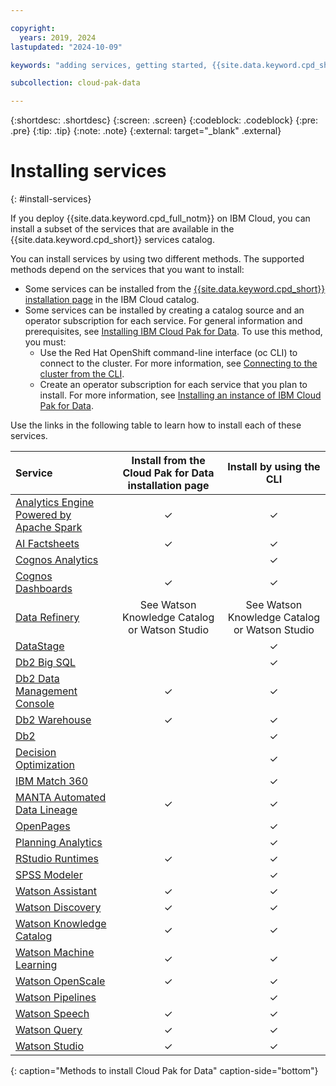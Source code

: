 ```yaml
---

copyright:
  years: 2019, 2024
lastupdated: "2024-10-09"

keywords: "adding services, getting started, {{site.data.keyword.cpd_short}}, {{site.data.keyword.cpd_full_notm}}, data, ai, analytics, data analytics, governance, data governance"

subcollection: cloud-pak-data

---
```


{:shortdesc: .shortdesc}
{:screen: .screen}
{:codeblock: .codeblock}
{:pre: .pre}
{:tip: .tip}
{:note: .note}
{:external: target="_blank" .external}


# Installing services
{: #install-services}

If you deploy {{site.data.keyword.cpd_full_notm}} on IBM Cloud, you can install a subset of the services that are available in the {{site.data.keyword.cpd_short}} services catalog.

You can install services by using two different methods. The supported methods depend on the services that you want to install:

* Some services can be installed from the [{{site.data.keyword.cpd_short}} installation page](https://cloud.ibm.com/catalog/content/ibm-cp-datacore-6825cc5d-dbf8-4ba2-ad98-690e6f221701-global) in the IBM Cloud catalog.
* Some services can be installed by creating a catalog source and an operator subscription for each service. For general information and prerequisites, see [Installing IBM Cloud Pak for Data](https://www.ibm.com/docs/SSQNUZ_latest/cpd/install/install.html). To use this method, you must:
   * Use the Red Hat OpenShift command-line interface (oc CLI) to connect to the cluster. For more information, see [Connecting to the cluster from the CLI](https://cloud.ibm.com/docs/openshift?topic=openshift-access_cluster#access_oc_cli).
   * Create an operator subscription for each service that you plan to install. For more information, see [Installing an instance of IBM Cloud Pak for Data](https://www.ibm.com/docs/SSQNUZ_latest/cpd/install/install-platform.html).

Use the links in the following table to learn how to install each of these services.

|Service          |Install from the Cloud Pak for Data installation page    |Install by using the CLI|
|:------------- |:-----------------------------------------------------------------:| :-----------:|
|[Analytics Engine Powered by Apache Spark](https://www.ibm.com/docs/SSQNUZ_latest/svc-welcome/spark.html)                                                         | ✓ | ✓ |
|[AI Factsheets](https://www.ibm.com/docs/SSQNUZ_latest/svc-welcome/aifact.html)                                                                                   | ✓ | ✓ |
|[Cognos Analytics](https://www.ibm.com/docs/SSQNUZ_latest/svc-welcome/ca.html)                                                                                    | |  ✓  |
|[Cognos Dashboards](https://www.ibm.com/docs/SSQNUZ_latest/svc-welcome/idash.html)                                                                                | ✓ | ✓ |
|[Data Refinery](https://www.ibm.com/docs/SSQNUZ_latest/svc-welcome/dr.html)| See Watson Knowledge Catalog or Watson Studio |See Watson Knowledge Catalog or Watson Studio |
|[DataStage](https://www.ibm.com/docs/SSQNUZ_latest/svc-welcome/ds.html)                                                                                           | |  ✓  |
|[Db2 Big SQL](https://www.ibm.com/docs/SSQNUZ_latest/svc-welcome/bigsql.html)                                                                                     | |  ✓  |
|[Db2 Data Management Console](https://www.ibm.com/docs/SSQNUZ_latest/svc-welcome/dmc.html)                                                                        | ✓ | ✓ |
|[Db2 Warehouse](https://www.ibm.com/docs/SSQNUZ_latest/svc-welcome/db2wh.html)                                                                                    | ✓ | ✓ |
|[Db2](https://www.ibm.com/docs/SSQNUZ_latest/svc-welcome/db2oltp.html)                                                                                            | | ✓ |
|[Decision Optimization](https://www.ibm.com/docs/SSQNUZ_latest/svc-welcome/do.html)                                                                               | |  ✓  |
|[IBM Match 360](https://www.ibm.com/docs/SSQNUZ_latest/svc-welcome/mdc.html)                                                                                      | |  ✓  |
|[MANTA Automated Data Lineage](https://www.ibm.com/docs/SSQNUZ_latest/svc-welcome/manta.html)                                                                     | ✓ | ✓ |
|[OpenPages](https://www.ibm.com/docs/SSQNUZ_latest/svc-welcome/openpages.html)                                                                                    | |  ✓  |
|[Planning Analytics](https://www.ibm.com/docs/SSQNUZ_latest/svc-welcome/pa.html)                                                                                  | |  ✓  |
|[RStudio Runtimes](https://www.ibm.com/docs/SSQNUZ_latest/svc-welcome/rstudio.html)                                                                               | ✓ | ✓ |
|[SPSS Modeler](https://www.ibm.com/docs/SSQNUZ_latest/svc-welcome/spssmodeler.html)                                                                               | |  ✓  |
|[Watson Assistant](https://www.ibm.com/docs/SSQNUZ_latest/svc-welcome/watsonassist.html)                                                                          | ✓ | ✓ |
|[Watson Discovery](https://www.ibm.com/docs/SSQNUZ_latest/svc-welcome/watsondisc.html)                                                                             | ✓ | ✓ |
|[Watson Knowledge Catalog](https://www.ibm.com/docs/SSQNUZ_latest/svc-welcome/wkc.html)                                                                           | ✓ | ✓ |
|[Watson Machine Learning](https://www.ibm.com/docs/SSQNUZ_latest/svc-welcome/wml.html)                                                                            | ✓ | ✓ |
|[Watson OpenScale](https://www.ibm.com/docs/SSQNUZ_latest/svc-welcome/aiopenscale.html)                                                                           | ✓ | ✓ |
|[Watson Pipelines](https://www.ibm.com/docs/SSQNUZ_latest/svc-welcome/wsp.html)                                                                                   | | ✓ |
|[Watson Speech](https://www.ibm.com/docs/SSQNUZ_latest/svc-welcome/wstt.html)                                                                                     | ✓| ✓ |
|[Watson Query](https://www.ibm.com/docs/SSQNUZ_latest/svc-welcome/dv.html)                                                                                        | ✓ | ✓ |
|[Watson Studio](https://www.ibm.com/docs/SSQNUZ_latest/svc-welcome/wsl.html)                                                                                      | ✓ | ✓ |
{: caption="Methods to install Cloud Pak for Data" caption-side="bottom"}
